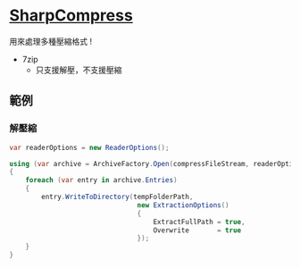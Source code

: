 # [SharpCompress](https://github.com/adamhathcock/sharpcompress)

用來處理多種壓縮格式 !

- 7zip
  - 只支援解壓，不支援壓縮


## 範例

### 解壓縮

```csharp
var readerOptions = new ReaderOptions();

using (var archive = ArchiveFactory.Open(compressFileStream, readerOptions))
{
    foreach (var entry in archive.Entries)
    {
        entry.WriteToDirectory(tempFolderPath,
                                new ExtractionOptions()
                                {
                                    ExtractFullPath = true,
                                    Overwrite       = true
                                });
    }
}
```